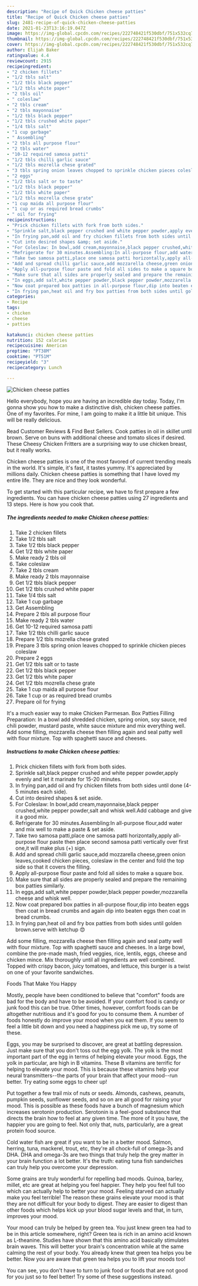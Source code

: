 ```yaml
---
description: "Recipe of Quick Chicken cheese patties"
title: "Recipe of Quick Chicken cheese patties"
slug: 2481-recipe-of-quick-chicken-cheese-patties
date: 2021-01-23T13:16:19.047Z
image: https://img-global.cpcdn.com/recipes/222748421f530dbf/751x532cq70/chicken-cheese-patties-recipe-main-photo.jpg
thumbnail: https://img-global.cpcdn.com/recipes/222748421f530dbf/751x532cq70/chicken-cheese-patties-recipe-main-photo.jpg
cover: https://img-global.cpcdn.com/recipes/222748421f530dbf/751x532cq70/chicken-cheese-patties-recipe-main-photo.jpg
author: Elijah Baker
ratingvalue: 4.4
reviewcount: 2915
recipeingredient:
- "2 chicken fillets"
- "1/2 tbls salt"
- "1/2 tbls black pepper"
- "1/2 tbls white paper"
- "2 tbls oil"
- " coleslaw"
- "2 tbls cream"
- "2 tbls mayonnaise"
- "1/2 tbls black pepper"
- "1/2 tbls crushed white paper"
- "1/4 tbls salt"
- "1 cup garbage"
- " Assembling"
- "2 tbls all purpose flour"
- "2 tbls water"
- "10-12 required samosa patti"
- "1/2 tbls chilli garlic sauce"
- "1/2 tbls mozrella chese grated"
- "3 tbls spring onion leaves chopped to sprinkle chicken pieces coleslaw"
- "2 eggs"
- "1/2 tbls salt or to taste"
- "1/2 tbls black pepper"
- "1/2 tbls white paper"
- "1/2 tbls mozrella chese grate"
- "1 cup maida all purpose flour"
- "1 cup or as required bread crumbs"
- " oil for frying"
recipeinstructions:
- "Prick chicken fillets with fork from both sides."
- "Sprinkle salt,black pepper crushed and white pepper powder,apply evenly and let it marinate for 15-20 minutes."
- "In frying pan,add oil and fry chicken fillets from both sides until done (4-5 minutes each side)."
- "Cut into desired shapes &amp; set aside."
- "For Coleslaw: In bowl,add cream,mayonnaise,black pepper crushed,white pepper powder,salt and whisk well.Add cabbage and give it a good mix."
- "Refrigerate for 30 minutes.Assembling:In all-purpose flour,add water and mix well to make a paste &amp; set aside."
- "Take two samosa patti,place one samosa patti horizontally,apply all-purpose flour paste then place second samosa patti vertically over first one,it will make plus (+) sign."
- "Add and spread chilli garlic sauce,add mozzarella cheese,green onion leaves,cooked chicken pieces, coleslaw in the center and fold the top side so that it covers the filling."
- "Apply all-purpose flour paste and fold all sides to make a square box."
- "Make sure that all sides are properly sealed and prepare the remaining box patties similarly."
- "In eggs,add salt,white pepper powder,black pepper powder,mozzarella cheese and whisk well."
- "Now coat prepared box patties in all-purpose flour,dip into beaten eggs then coat in bread crumbs and again dip into beaten eggs then coat in bread crumbs."
- "In frying pan,heat oil and fry box patties from both sides until golden brown.serve with ketchup 😍"
categories:
- Recipe
tags:
- chicken
- cheese
- patties

katakunci: chicken cheese patties 
nutrition: 152 calories
recipecuisine: American
preptime: "PT38M"
cooktime: "PT51M"
recipeyield: "3"
recipecategory: Lunch

---
```



![Chicken cheese patties](https://img-global.cpcdn.com/recipes/222748421f530dbf/751x532cq70/chicken-cheese-patties-recipe-main-photo.jpg)

Hello everybody, hope you are having an incredible day today. Today, I'm gonna show you how to make a distinctive dish, chicken cheese patties. One of my favorites. For mine, I am going to make it a little bit unique. This will be really delicious.

Read Customer Reviews &amp; Find Best Sellers. Cook patties in oil in skillet until brown. Serve on buns with additional cheese and tomato slices if desired. These Cheesy Chicken Fritters are a surprising way to use chicken breast, but it really works.

Chicken cheese patties is one of the most favored of current trending meals in the world. It's simple, it's fast, it tastes yummy. It's appreciated by millions daily. Chicken cheese patties is something that I have loved my entire life. They are nice and they look wonderful.


To get started with this particular recipe, we have to first prepare a few ingredients. You can have chicken cheese patties using 27 ingredients and 13 steps. Here is how you cook that.

<!--inarticleads1-->

##### The ingredients needed to make Chicken cheese patties:

1. Take 2 chicken fillets
1. Take 1/2 tbls salt
1. Take 1/2 tbls black pepper
1. Get 1/2 tbls white paper
1. Make ready 2 tbls oil
1. Take  coleslaw
1. Take 2 tbls cream
1. Make ready 2 tbls mayonnaise
1. Get 1/2 tbls black pepper
1. Get 1/2 tbls crushed white paper
1. Take 1/4 tbls salt
1. Take 1 cup garbage
1. Get  Assembling
1. Prepare 2 tbls all purpose flour
1. Make ready 2 tbls water
1. Get 10-12 required samosa patti
1. Take 1/2 tbls chilli garlic sauce
1. Prepare 1/2 tbls mozrella chese grated
1. Prepare 3 tbls spring onion leaves chopped to sprinkle chicken pieces coleslaw
1. Prepare 2 eggs
1. Get 1/2 tbls salt or to taste
1. Get 1/2 tbls black pepper
1. Get 1/2 tbls white paper
1. Get 1/2 tbls mozrella chese grate
1. Take 1 cup maida all purpose flour
1. Take 1 cup or as required bread crumbs
1. Prepare  oil for frying


It&#39;s a much easier way to make Chicken Parmesan. Box Patties Filling Preparation: In a bowl add shredded chicken, spring onion, soy sauce, red chili powder, mustard paste, white sauce mixture and mix everything well. Add some filling, mozzarella cheese then filling again and seal patty well with flour mixture. Top with spaghetti sauce and cheeses. 

<!--inarticleads2-->

##### Instructions to make Chicken cheese patties:

1. Prick chicken fillets with fork from both sides.
1. Sprinkle salt,black pepper crushed and white pepper powder,apply evenly and let it marinate for 15-20 minutes.
1. In frying pan,add oil and fry chicken fillets from both sides until done (4-5 minutes each side).
1. Cut into desired shapes &amp; set aside.
1. For Coleslaw: In bowl,add cream,mayonnaise,black pepper crushed,white pepper powder,salt and whisk well.Add cabbage and give it a good mix.
1. Refrigerate for 30 minutes.Assembling:In all-purpose flour,add water and mix well to make a paste &amp; set aside.
1. Take two samosa patti,place one samosa patti horizontally,apply all-purpose flour paste then place second samosa patti vertically over first one,it will make plus (+) sign.
1. Add and spread chilli garlic sauce,add mozzarella cheese,green onion leaves,cooked chicken pieces, coleslaw in the center and fold the top side so that it covers the filling.
1. Apply all-purpose flour paste and fold all sides to make a square box.
1. Make sure that all sides are properly sealed and prepare the remaining box patties similarly.
1. In eggs,add salt,white pepper powder,black pepper powder,mozzarella cheese and whisk well.
1. Now coat prepared box patties in all-purpose flour,dip into beaten eggs then coat in bread crumbs and again dip into beaten eggs then coat in bread crumbs.
1. In frying pan,heat oil and fry box patties from both sides until golden brown.serve with ketchup 😍


Add some filling, mozzarella cheese then filling again and seal patty well with flour mixture. Top with spaghetti sauce and cheeses. In a large bowl, combine the pre-made mash, fried veggies, rice, lentils, eggs, cheese and chicken mince. Mix thoroughly until all ingredients are well combined. Topped with crispy bacon, juicy tomatoes, and lettuce, this burger is a twist on one of your favorite sandwiches. 

Foods That Make You Happy


Mostly, people have been conditioned to believe that "comfort" foods are bad for the body and have to be avoided. If your comfort food is candy or junk food this can be true. Other times, however, comfort foods can be altogether nutritious and it's good for you to consume them. A number of foods honestly do improve your mood when you eat them. If you seem to feel a little bit down and you need a happiness pick me up, try some of these.

Eggs, you may be surprised to discover, are great at battling depression. Just make sure that you don't toss out the egg yolk. The yolk is the most important part of the egg in terms of helping elevate your mood. Eggs, the yolk in particular, are high in B vitamins. These B vitamins are terrific for helping to elevate your mood. This is because these vitamins help your neural transmitters--the parts of your brain that affect your mood--run better. Try eating some eggs to cheer up!

Put together a few trail mix of nuts or seeds. Almonds, cashews, peanuts, pumpkin seeds, sunflower seeds, and so on are all good for raising your mood. This is possible as these foods have a bunch of magnesium which increases serotonin production. Serotonin is a feel-good substance that directs the brain how to feel at any given time. The more of it you have, the happier you are going to feel. Not only that, nuts, particularly, are a great protein food source.

Cold water fish are great if you want to be in a better mood. Salmon, herring, tuna, mackerel, trout, etc, they're all chock-full of omega-3s and DHA. DHA and omega-3s are two things that truly help the grey matter in your brain function a lot better. It's the truth: eating tuna fish sandwiches can truly help you overcome your depression. 

Some grains are truly wonderful for repelling bad moods. Quinoa, barley, millet, etc are great at helping you feel happier. They help you feel full too which can actually help to better your mood. Feeling starved can actually make you feel terrible! The reason these grains elevate your mood is that they are not difficult for your body to digest. They are easier to digest than other foods which helps kick up your blood sugar levels and that, in turn, improves your mood.

Your mood can truly be helped by green tea. You just knew green tea had to be in this article somewhere, right? Green tea is rich in an amino acid known as L-theanine. Studies have shown that this amino acid basically stimulates brain waves. This will better your brain's concentration while at the same calming the rest of your body. You already knew that green tea helps you be better. Now you are aware that green tea helps you to lift your moods too!

You can see, you don't have to turn to junk food or foods that are not good for you just so to feel better! Try  some  of  these  suggestions  instead.

